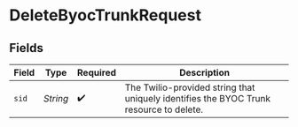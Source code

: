 # DeleteByocTrunkRequest


## Fields

| Field                                                                                  | Type                                                                                   | Required                                                                               | Description                                                                            |
| -------------------------------------------------------------------------------------- | -------------------------------------------------------------------------------------- | -------------------------------------------------------------------------------------- | -------------------------------------------------------------------------------------- |
| `sid`                                                                                  | *String*                                                                               | :heavy_check_mark:                                                                     | The Twilio-provided string that uniquely identifies the BYOC Trunk resource to delete. |